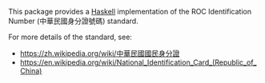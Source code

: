 This package provides a [Haskell](https://www.haskell.org/) implementation of
the ROC Identification Number (中華民國身分證號碼) standard.

For more details of the standard, see:

* https://zh.wikipedia.org/wiki/中華民國國民身分證
* https://en.wikipedia.org/wiki/National_Identification_Card_(Republic_of_China)

